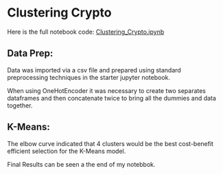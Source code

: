 # Clustering Crypto

Here is the full notebook code: [Clustering_Crypto.ipynb](https://github.com/pbonner4/Unit-13-Challenge/blob/master/Unit_13-Challenge/ClusteringCrypto/Clustering_Crypto.ipynb)

## Data Prep:

Data was imported via a csv file and prepared using standard preprocessing techniques in the starter jupyter notebook.

When using OneHotEncoder it was necessary to create two separates dataframes and then concatenate twice to bring all the dummies and data together.

## K-Means:

The elbow curve indicated that 4 clusters would be the best cost-benefit efficient selection for the K-Means model.

Final Results can be seen a the end of my notebbok.
